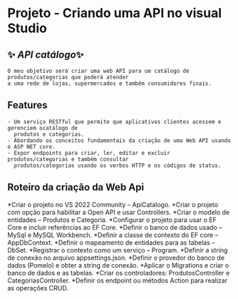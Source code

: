 # Projeto - Criando uma API no visual Studio
## ✨ _API catálogo_✨

    O meu objetivo será criar uma web API para um catálogo de produtos/categorias que poderá atender
    a uma rede de lojas, supermercados e também consumidores finais.



## Features

    - Um serviço RESTful que permite que aplicativos clientes acessem e gerenciem ocatálogo de
      produtos e categorias.
    - Abordando os conceitos fundamentais da criação de uma Web API usando o ASP NET core.
    - Expor endpoints para criar, ler, editar e excluir produtos/categorias e também consultar
      produtos/categorias usando os verbos HTTP e os códigos de status.


## Roteiro da criação da Web Api

*Criar o projeto no VS 2022 Community – ApiCatalogo.
*Criar o projeto com opção para habilitar a Open API e usar Controllers.
*Criar o modelo de entidades – Produtos e Categoria.
*Configurar o projeto para usar o EF Core e incluir referências ao EF Core.
*Definir o banco de dados usado – MySql e MySQL Workbench.
*Definir a classe de contexto do EF core – AppDbContext.
*Definir o mapeamento de entidades para as tabelas – DbSet<T>.
*Registrar o contexto como um serviço – Program.
*Definir a string de conexão no arquivo appsettings.json.
*Definir o provedor do banco de dados (Pomelo) e obter a string de conexão.
*Aplicar o Migrations e criar o banco de dados e as tabelas.
*Criar os controladores: ProdutosController e CategoriasController.
*Definir os endpoint ou métodos Action para realizar as operações CRUD.





